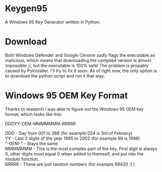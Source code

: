 # Keygen95
A Windows 95 Key Generator written in Python.

# Download
Both Windows Defender and Google Chrome sadly flags the executable as malicious, which means that downloading the compiled version is almost impossible ;(, but the executable is 100% safe! The problem is propably caused by PyInstaller. I'll try to fix it soon. As of right now, the only option is to download the python script and run it that way.

# Windows 95 OEM Key Format
Thanks to research I was able to figure out the Windows 95 OEM key format, which looks like this:

DDDYY-OEM-MMMMMMM-RRRRR

DDD - Day from 001 to 366 (for example 034 is 3rd of Febuary) <br>
YY - Last 2 digits of the year 1995 to 2002 (for example 98 is 1998) <br>
"-OEM-" - Stays the same <br>
MMMMMMM - This is the most complex part of the key. First digit is always 0, other digits must equal 0 when added to themself, and put into the modulo function. <br>
RRRRR - These are just random numbers (for example 69420 :) )
